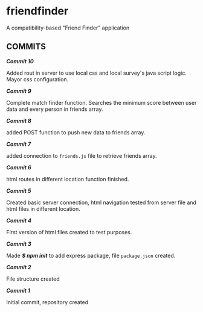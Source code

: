 # friendfinder
A compatibility-based "Friend Finder" application


## COMMITS

**_Commit 10_**

Added rout in server to use local css and local survey's java script logic. Mayor css configuration.

**_Commit 9_**

Complete match finder function. Searches the minimum score between user data and every person in friends array.

**_Commit 8_**

added POST function to push new data to friends array.

**_Commit 7_**

added connection to `friends.js` file to retrieve friends array.

**_Commit 6_**

html routes in different location function finished.

**_Commit 5_**

Created basic server connection, html navigation tested from server file and html files in different location. 


**_Commit 4_**

First version of html files created to test purposes.

**_Commit 3_**

Made **_$ npm init_** to add express package,  file `package.json`
 created.

**_Commit 2_**

File structure created

**_Commit 1_**

Initial commit, repository created

